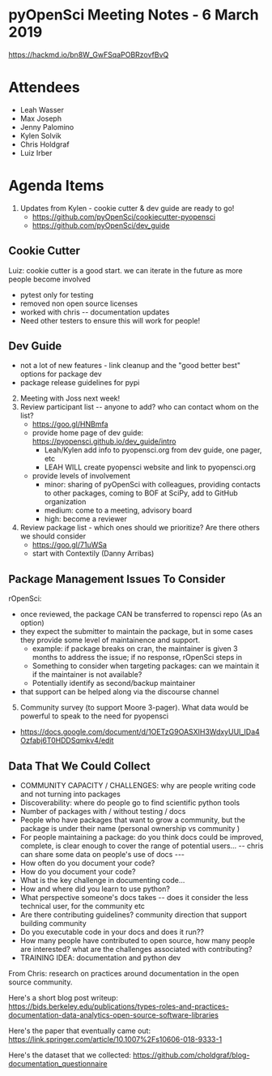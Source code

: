 # pyOpenSci Meeting Notes - 6 March 2019

https://hackmd.io/bn8W_GwFSqaPOBRzovfBvQ

Attendees
=========

* Leah Wasser
* Max Joseph
* Jenny Palomino
* Kylen Solvik
* Chris Holdgraf
* Luiz Irber


Agenda Items
============

1. Updates from Kylen - cookie cutter & dev guide are ready to go!
    - https://github.com/pyOpenSci/cookiecutter-pyopensci
    - https://github.com/pyOpenSci/dev_guide

## Cookie Cutter

Luiz: cookie cutter is a good start. we can iterate in the future as more people become involved

* pytest only for testing
* removed non open source licenses
* worked with chris -- documentation updates
* Need other testers to ensure this will work for people!

## Dev Guide

* not a lot of new features - link cleanup and the "good better best" options for package dev
* package release guidelines for pypi

2. Meeting with Joss next week!
3. Review participant list -- anyone to add? who can contact whom on the list?
    - https://goo.gl/HNBmfa
    - provide home page of dev guide: https://pyopensci.github.io/dev_guide/intro
        - Leah/Kylen add info to pyopensci.org from dev guide, one pager, etc
        - LEAH WILL create pyopensci website and link to pyopensci.org
    - provide levels of involvement
        - minor: sharing of pyOpenSci with colleagues, providing contacts to other packages, coming to BOF at SciPy, add to GitHub organization
        - medium: come to a meeting, advisory board
        - high: become a reviewer
4. Review package list - which ones should we prioritize? Are there others we should consider
    - https://goo.gl/71uWSa
    - start with Contextily (Danny Arribas)

## Package Management Issues To Consider

rOpenSci:
* once reviewed, the package CAN be transferred to ropensci repo (As an option)
* they expect the submitter to maintain the package, but in some cases they provide some level of maintainence and support.
    * example: if package breaks on cran, the maintainer is given 3 months to address the issue; if no response, rOpenSci steps in
    * Something to consider when targeting packages: can we maintain it if the maintainer is not available?
    * Potentially identify as second/backup maintainer
* that support can be helped along via the discourse channel


5. Community survey (to support Moore 3-pager). What data would be powerful to speak to the need for pyopensci
 * https://docs.google.com/document/d/1OETzG9OASXIH3WdxyUUl_IDa4Ozfabj6T0HDDSqmkv4/edit

## Data That We Could Collect

* COMMUNITY CAPACITY / CHALLENGES: why are people writing code and not turning into packages
* Discoverability: where do people go to find scientific python tools
* Number of packages with / without testing / docs
* People who have packages that want to grow a community, but the package is under their name (personal ownership vs community )
* For people maintaining a package: do you think docs could be improved, complete, is clear enough to cover the range of potential users... -- chris can share some data on people's use of docs ---
* How often do you document your code?
* How do you document your code?
* What is the key challenge in documenting code...
* How and where did you learn to use python?
* What perspective someone's docs takes -- does it consider the less technical user, for the community etc
* Are there contributing guidelines? community direction that support building community
* Do you executable code in your docs and does it run??
* How many people have contributed to open source, how many people are interested? what are the challenges associated with contributing?
* TRAINING IDEA: documentation and python dev

From Chris: research on practices around documentation in the open source community.

Here's a short blog post writeup: https://bids.berkeley.edu/publications/types-roles-and-practices-documentation-data-analytics-open-source-software-libraries

Here's the paper that eventually came out: https://link.springer.com/article/10.1007%2Fs10606-018-9333-1

Here's the dataset that we collected: https://github.com/choldgraf/blog-documentation_questionnaire
